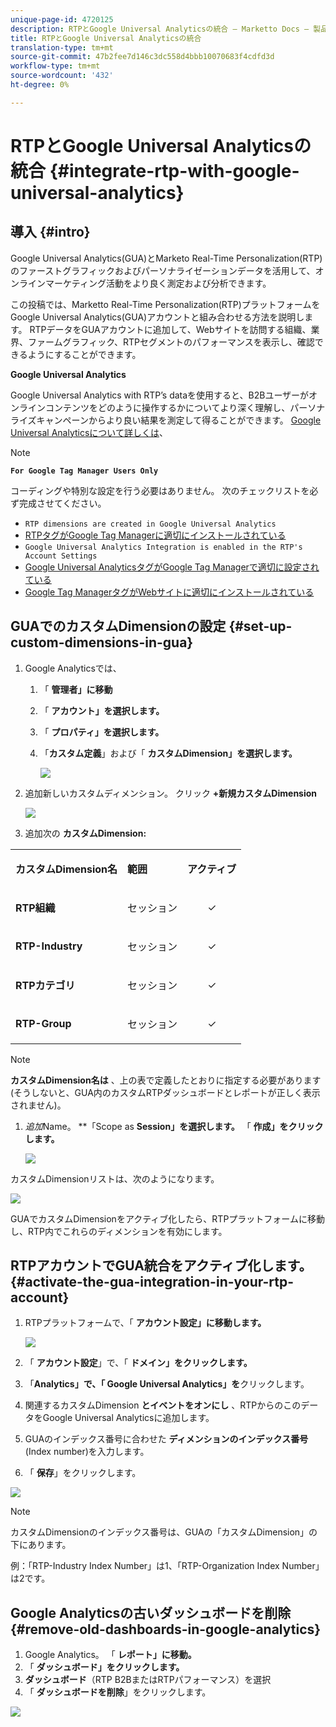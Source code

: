 ```yaml
---
unique-page-id: 4720125
description: RTPとGoogle Universal Analyticsの統合 — Marketto Docs — 製品ドキュメント
title: RTPとGoogle Universal Analyticsの統合
translation-type: tm+mt
source-git-commit: 47b2fee7d146c3dc558d4bbb10070683f4cdfd3d
workflow-type: tm+mt
source-wordcount: '432'
ht-degree: 0%

---
```



# RTPとGoogle Universal Analyticsの統合 {#integrate-rtp-with-google-universal-analytics}

## 導入 {#intro}

Google Universal Analytics(GUA)とMarketo Real-Time Personalization(RTP)のファーストグラフィックおよびパーソナライゼーションデータを活用して、オンラインマーケティング活動をより良く測定および分析できます。

この投稿では、Marketto Real-Time Personalization(RTP)プラットフォームをGoogle Universal Analytics(GUA)アカウントと組み合わせる方法を説明します。 RTPデータをGUAアカウントに追加して、Webサイトを訪問する組織、業界、ファームグラフィック、RTPセグメントのパフォーマンスを表示し、確認できるようにすることができます。

**Google Universal Analytics**

Google Universal Analytics with RTP’s dataを使用すると、B2Bユーザーがオンラインコンテンツをどのように操作するかについてより深く理解し、パーソナライズキャンペーンからより良い結果を測定して得ることができます。 [Google Universal Analyticsについて詳しくは](https://support.google.com/analytics/answer/2790010/?hl=en&amp;authuser=1)、

>[!NOTE]
>
>**`For Google Tag Manager Users Only`**
>
>コーディングや特別な設定を行う必要はありません。 次のチェックリストを必ず完成させてください。
>
>* `RTP dimensions are created in Google Universal Analytics`
>* [RTPタグがGoogle Tag Managerに適切にインストールされている](https://docs.marketo.com/display/public/DOCS/Implementing+RTP+using+Google+Tag+Manager)
>* `Google Universal Analytics Integration is enabled in the RTP's Account Settings`
>* [Google Universal AnalyticsタグがGoogle Tag Managerで適切に設定されている](https://support.google.com/tagmanager/answer/6107124?hl=en)
>* [Google Tag ManagerタグがWebサイトに適切にインストールされている](https://developers.google.com/tag-manager/quickstart)

>



## GUAでのカスタムDimensionの設定 {#set-up-custom-dimensions-in-gua}

1. Google Analyticsでは、

   1. 「 **管理者」に移動**
   1. 「 **アカウント」を選択します。**
   1. 「 **プロパティ」を選択します。**
   1. 「**カスタム定義**」および「 **カスタムDimension」を選択します。**

      ![](assets/image2014-11-29-11-3a2-3a32.png)

1. 追加新しいカスタムディメンション。 クリック **+新規カスタムDimension**

   ![](assets/image2014-11-29-11-3a8-3a16.png)

1. 追加次の **カスタムDimension:**

<table> 
 <tbody> 
  <tr> 
   <td><p><strong>カスタムDimension名</strong></p></td> 
   <td><p><strong>範囲</strong></p></td> 
   <td><p><strong>アクティブ</strong></p></td> 
  </tr> 
  <tr> 
   <td><p><strong>RTP組織</strong></p></td> 
   <td><p>セッション</p></td> 
   <td><p align="center">✓</p></td> 
  </tr> 
  <tr> 
   <td><p><strong>RTP-Industry</strong></p></td> 
   <td><p>セッション</p></td> 
   <td><p align="center">✓</p></td> 
  </tr> 
  <tr> 
   <td><p><strong>RTPカテゴリ</strong></p></td> 
   <td><p>セッション</p></td> 
   <td><p align="center">✓</p></td> 
  </tr> 
  <tr> 
   <td><p><strong>RTP-Group</strong></p></td> 
   <td><p>セッション</p></td> 
   <td><p align="center">✓</p></td> 
  </tr> 
 </tbody> 
</table>

>[!NOTE]
>
>**カスタムDimension名は** 、上の表で定義したとおりに指定する必要があります(そうしないと、GUA内のカスタムRTPダッシュボードとレポートが正しく表示されません)。

1. *追加*Name。 **「Scope as **Session」を選択します。** 「 **作成」をクリックします。**

   ![](assets/image2014-11-29-11-3a12-3a51.png)

カスタムDimensionリストは、次のようになります。

![](assets/image2014-11-29-11-36-50-version-2.png)

GUAでカスタムDimensionをアクティブ化したら、RTPプラットフォームに移動し、RTP内でこれらのディメンションを有効にします。

## RTPアカウントでGUA統合をアクティブ化します。 {#activate-the-gua-integration-in-your-rtp-account}

1. RTPプラットフォームで、「 **アカウント設定」に移動します。**

   ![](assets/image2014-11-29-11-3a27-3a7.png)

1. 「 **アカウント設定**」で、「 **ドメイン」をクリックします。**
1. 「**Analytics」で、「 **Google Universal Analytics**」を**クリックします。
1. 関連するカスタムDimension **とイベントをオンにし** 、RTPからのこのデータをGoogle Universal Analyticsに追加します。
1. GUAのインデックス番号に合わせた **ディメンションのインデックス番号** (Index number)を入力します。
1. 「 **保存**」をクリックします。

![](assets/image2014-11-29-11-31-23-version-2.png)

>[!NOTE]
>
>カスタムDimensionのインデックス番号は、GUAの「カスタムDimension」の下にあります。
>
>例：「RTP-Industry Index Number」は1、「RTP-Organization Index Number」は2です。

## Google Analyticsの古いダッシュボードを削除 {#remove-old-dashboards-in-google-analytics}

1. Google Analytics。 「 **レポート」に移動。**
1. 「 **ダッシュボード」をクリックします。**
1. **ダッシュボード**（RTP B2BまたはRTPパフォーマンス）を選択
1. 「 **ダッシュボードを削除**」をクリックします。

![](assets/image2014-11-29-11-3a42-3a55.png)

